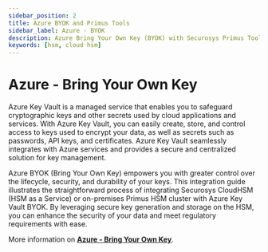 ```yaml
---
sidebar_position: 2
title: Azure BYOK and Primus Tools
sidebar_label: Azure - BYOK
description: Azure Bring Your Own Key (BYOK) with Securosys Primus Tools and Hardware Security Modules (HSMs)
keywords: [hsm, cloud hsm]
---
```


# Azure - Bring Your Own Key

Azure Key Vault is a managed service that enables you to safeguard cryptographic keys and other secrets used by cloud applications and services. With Azure Key Vault, you can easily create, store, and control access to keys used to encrypt your data, as well as secrets such as passwords, API keys, and certificates. Azure Key Vault seamlessly integrates with Azure services and provides a secure and centralized solution for key management.

Azure BYOK (Bring Your Own Key) empowers you with greater control over the lifecycle, security, and durability of your keys. This integration guide illustrates the straightforward process of integrating Securosys CloudHSM (HSM as a Service) or on-premises Primus HSM cluster with Azure Key Vault BYOK. By leveraging secure key generation and storage on the HSM, you can enhance the security of your data and meet regulatory requirements with ease.

More information on **[Azure - Bring Your Own Key](/microsoft-byok/overview)**.
